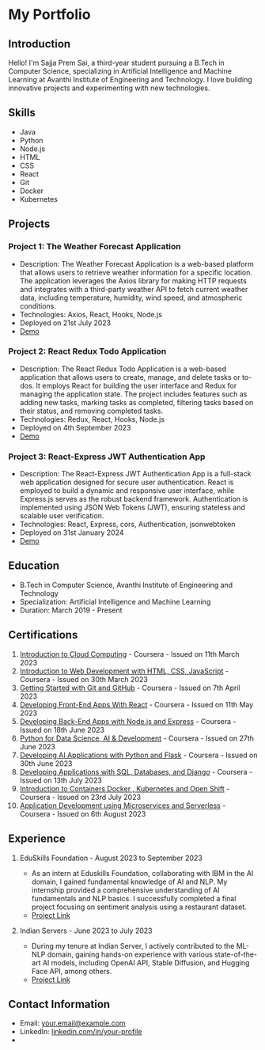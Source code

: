 # My Portfolio

## Introduction
Hello! I'm Sajja Prem Sai, a third-year student pursuing a B.Tech in Computer Science, specializing in Artificial Intelligence and Machine Learning at Avanthi Institute of Engineering and Technology. I love building innovative projects and experimenting with new technologies.

## Skills
- Java
- Python
- Node.js
- HTML
- CSS
- React
- Git
- Docker
- Kubernetes

## Projects
### Project 1: The Weather Forecast Application
- Description: The Weather Forecast Application is a web-based platform that allows users to retrieve weather information for a specific location. The application leverages the Axios library for making HTTP requests and integrates with a third-party weather API to fetch current weather data, including temperature, humidity, wind speed, and atmospheric conditions.
- Technologies: Axios, React, Hooks, Node.js
- Deployed on 21st July 2023
- [Demo](https://weather-8938.web.app/)

### Project 2: React Redux Todo Application
- Description: The React Redux Todo Application is a web-based application that allows users to create, manage, and delete tasks or to-dos. It employs React for building the user interface and Redux for managing the application state. The project includes features such as adding new tasks, marking tasks as completed, filtering tasks based on their status, and removing completed tasks.
- Technologies: Redux, React, Hooks, Node.js
- Deployed on 4th September 2023
- [Demo](https://mytodo-8938.web.app/)

### Project 3: React-Express JWT Authentication App
- Description: The React-Express JWT Authentication App is a full-stack web application designed for secure user authentication. React is employed to build a dynamic and responsive user interface, while Express.js serves as the robust backend framework. Authentication is implemented using JSON Web Tokens (JWT), ensuring stateless and scalable user verification.
- Technologies: React, Express, cors, Authentication, jsonwebtoken
- Deployed on 31st January 2024
- [Demo](https://express-authentication-client.onrender.com)

## Education
- B.Tech in Computer Science, Avanthi Institute of Engineering and Technology
- Specialization: Artificial Intelligence and Machine Learning
- Duration: March 2019 - Present

## Certifications
1. [Introduction to Cloud Computing](https://www.coursera.org/account/accomplishments/certificate/R6PWBXM587VS) - Coursera - Issued on 11th March 2023
2. [Introduction to Web Development with HTML, CSS, JavaScript](https://www.coursera.org/account/accomplishments/certificate/PYPQBGAYVSAC) - Coursera - Issued on 30th March 2023
3. [Getting Started with Git and GitHub](https://www.coursera.org/account/accomplishments/certificate/P4728P25UB88) - Coursera - Issued on 7th April 2023
4. [Developing Front-End Apps With React](https://www.coursera.org/account/accomplishments/certificate/HS6YMZZSRBAP) - Coursera - Issued on 11th May 2023
5. [Developing Back-End Apps with Node.js and Express](https://www.coursera.org/account/accomplishments/certificate/GGHQK9U9N3GY) - Coursera - Issued on 18th June 2023
6. [Python for Data Science, AI & Development](https://www.coursera.org/account/accomplishments/certificate/ZH3G5CNW8R3B) - Coursera - Issued on 27th June 2023
7. [Developing AI Applications with Python and Flask](https://www.coursera.org/account/accomplishments/certificate/2HKPUVTV8HNQ) - Coursera - Issued on 30th June 2023
8. [Developing Applications with SQL, Databases, and Django](https://www.coursera.org/account/accomplishments/certificate/LGE29K4XJXT7) - Coursera - Issued on 13th July 2023
9. [Introduction to Containers Docker , Kubernetes and Open Shift](https://www.coursera.org/account/accomplishments/certificate/PDP43CPSWLFV) - Coursera - Issued on 23rd July 2023
10. [Application Development using Microservices and Serverless](https://www.coursera.org/account/accomplishments/certificate/DDUGMAWECZRB) - Coursera - Issued on 6th August 2023

## Experience
1. EduSkills Foundation - August 2023 to September 2023
    - As an intern at Eduskills Foundation, collaborating with IBM in the AI domain, I gained fundamental knowledge of AI and NLP. My internship provided a comprehensive understanding of AI fundamentals and NLP basics. I successfully completed a final project focusing on sentiment analysis using a restaurant dataset.
    - [Project Link](https://github.com/SajjaPremsai/Internships/tree/master/IBM-EduSkills)

2. Indian Servers - June 2023 to July 2023
    - During my tenure at Indian Server, I actively contributed to the ML-NLP domain, gaining hands-on experience with various state-of-the-art AI models, including OpenAI API, Stable Diffusion, and Hugging Face API, among others.
    - [Project Link](https://github.com/SajjaPremsai/Internships/tree/master/Indian%20Servers/Finetuning_Llama2)

## Contact Information
- Email: [your.email@example.com](mailto:your.email@example.com)
- LinkedIn: [linkedin.com/in/your-profile](https://www.linkedin.com/in/prem-sai-097a95251)
-
